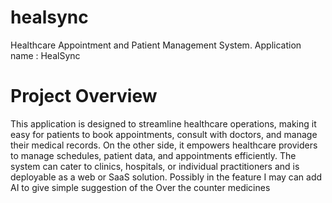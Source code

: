 # healsync
Healthcare Appointment and Patient Management System. 
Application name : HealSync

# Project Overview
This application is designed to streamline healthcare operations, making it easy for patients to book appointments, 
consult with doctors, and manage their medical records. On the other side, it empowers healthcare providers to manage 
schedules, patient data, and appointments efficiently. The system can cater to clinics, hospitals, 
or individual practitioners and is deployable as a web or SaaS solution. 
Possibly in the feature I may can add AI to give simple suggestion of the Over the counter medicines 